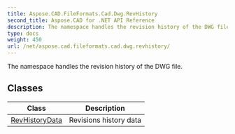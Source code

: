 ```yaml
---
title: Aspose.CAD.FileFormats.Cad.Dwg.RevHistory
second_title: Aspose.CAD for .NET API Reference
description: The namespace handles the revision history of the DWG file
type: docs
weight: 450
url: /net/aspose.cad.fileformats.cad.dwg.revhistory/
---
```

The namespace handles the revision history of the DWG file.

## Classes

| Class | Description |
| --- | --- |
| [RevHistoryData](./revhistorydata/) | Revisions history data |


